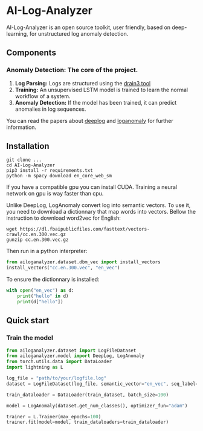 # AI-Log-Analyzer

AI-Log-Analyzer is an open source toolkit, user friendly, based on deep-learning, for unstructured log anomaly detection.

## Components

### Anomaly Detection: The core of the project.
1. **Log Parsing:** Logs are structured using the [drain3 tool](https://github.com/IBM/Drain3)
2. **Training:** An unsupervised LSTM model is trained to learn the normal workflow of a system.
3. **Anomaly Detection:** If the model has been trained, it can predict anomalies in log sequences.

You can read the papers about [deeplog](https://www.cs.utah.edu/~lifeifei/papers/deeplog.pdf) and [loganomaly](https://www.ijcai.org/proceedings/2019/0658.pdf) for further information.

## Installation
```
git clone ...
cd AI-Log-Analyzer
pip3 install -r requirements.txt
python -m spacy download en_core_web_sm
```

If you have a compatible gpu you can install CUDA. Training a neural network on gpu is way faster than cpu.

Unlike DeepLog, LogAnomaly convert log into semantic vectors. To use it, you need to download a dictionnary that map words into vectors. Bellow the instruction to download word2vec for English:

```
wget https://dl.fbaipublicfiles.com/fasttext/vectors-crawl/cc.en.300.vec.gz
gunzip cc.en.300.vec.gz
```

Then run in a python interpreter:
```python
from ailoganalyzer.dataset.dbm_vec import install_vectors
install_vectors("cc.en.300.vec", "en_vec")
```

To ensure the dictionnary is installed:
```python
with open("en_vec") as d:
    print("hello" in d)
    print(d["hello"])
```

## Quick start

### Train the model

```python
from ailoganalyzer.dataset import LogFileDataset
from ailoganalyzer.model import DeepLog, LogAnomaly
from torch.utils.data import DataLoader
import lightning as L

log_file = "path/to/your/logfile.log"
dataset = LogFileDataset(log_file, semantic_vector="en_vec", seq_label=True)

train_dataloader = DataLoader(train_dataset, batch_size=100)

model = LogAnomaly(dataset.get_num_classes(), optimizer_fun="adam")

trainer = L.Trainer(max_epochs=100)
trainer.fit(model=model, train_dataloaders=train_dataloader)
```
